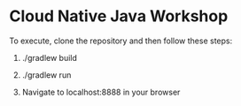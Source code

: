 # Cloud Native Java Workshop

To execute, clone the repository and then follow these steps:

1. ./gradlew build

1. ./gradlew run

1. Navigate to localhost:8888 in your browser
